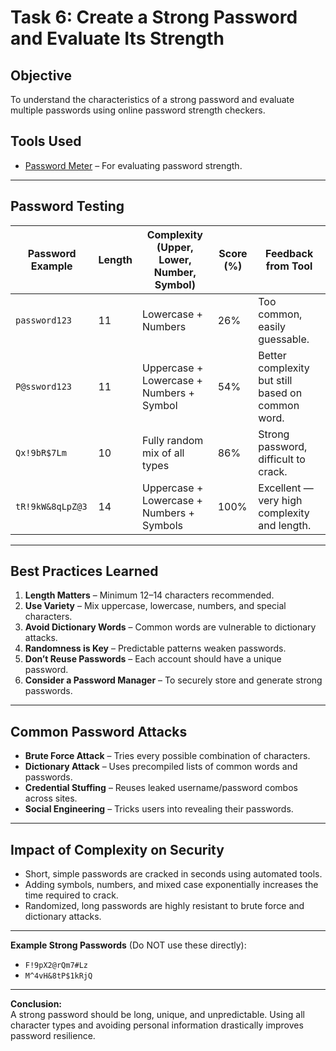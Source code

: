 # Task 6: Create a Strong Password and Evaluate Its Strength

## Objective
To understand the characteristics of a strong password and evaluate multiple passwords using online password strength checkers.

## Tools Used
- [Password Meter](https://passwordmeter.com) – For evaluating password strength.

---

## Password Testing

| Password Example     | Length | Complexity (Upper, Lower, Number, Symbol) | Score (%) | Feedback from Tool |
|----------------------|--------|--------------------------------------------|-----------|--------------------|
| `password123`        | 11     | Lowercase + Numbers                        | 26%       | Too common, easily guessable. |
| `P@ssword123`        | 11     | Uppercase + Lowercase + Numbers + Symbol   | 54%       | Better complexity but still based on common word. |
| `Qx!9bR$7Lm`         | 10     | Fully random mix of all types               | 86%       | Strong password, difficult to crack. |
| `tR!9kW&8qLpZ@3`     | 14     | Uppercase + Lowercase + Numbers + Symbols   | 100%      | Excellent — very high complexity and length. |

---

## Best Practices Learned
1. **Length Matters** – Minimum 12–14 characters recommended.
2. **Use Variety** – Mix uppercase, lowercase, numbers, and special characters.
3. **Avoid Dictionary Words** – Common words are vulnerable to dictionary attacks.
4. **Randomness is Key** – Predictable patterns weaken passwords.
5. **Don’t Reuse Passwords** – Each account should have a unique password.
6. **Consider a Password Manager** – To securely store and generate strong passwords.

---

## Common Password Attacks
- **Brute Force Attack** – Tries every possible combination of characters.
- **Dictionary Attack** – Uses precompiled lists of common words and passwords.
- **Credential Stuffing** – Reuses leaked username/password combos across sites.
- **Social Engineering** – Tricks users into revealing their passwords.

---

## Impact of Complexity on Security
- Short, simple passwords are cracked in seconds using automated tools.
- Adding symbols, numbers, and mixed case exponentially increases the time required to crack.
- Randomized, long passwords are highly resistant to brute force and dictionary attacks.

---

**Example Strong Passwords** (Do NOT use these directly):
- `F!9pX2@rQm7#Lz`
- `M^4vH&8tP$1kRjQ`

---

**Conclusion:**  
A strong password should be long, unique, and unpredictable. Using all character types and avoiding personal information drastically improves password resilience.
